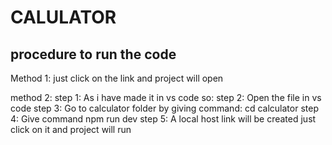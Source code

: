 # CALULATOR

procedure to run the code
--------------------------
Method 1: just click on the link and project will open

method 2:
step 1: As i have made it in vs code so:
step 2: Open the file in vs code
step 3: Go to calculator folder by giving command: cd calculator
step 4: Give command npm run dev
step 5:  A local host link will be created just click on it and project will run